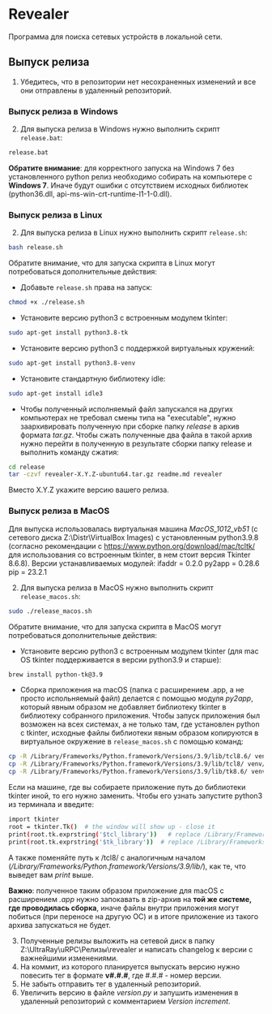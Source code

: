 # Revealer

Программа для поиска сетевых устройств в локальной сети.

## Выпуск релиза

1. Убедитесь, что в репозитории нет несохраненных изменений и все они отправлены в удаленный репозиторий.

### Выпуск релиза в Windows

2. Для выпуска релиза в Windows нужно выполнить скрипт `release.bat`:

```bash
release.bat
```

__Обратите внимание__: для корректного запуска на Windows 7 без установленного python релиз необходимо собирать на компьютере с __Windows 7__. Иначе будут ошибки с отсутствием исходных библиотек (python36.dll, api-ms-win-crt-runtime-l1-1-0.dll).

### Выпуск релиза в Linux

2. Для выпуска релиза в Linux нужно выполнить скрипт `release.sh`:

```bash
bash release.sh
```

Обратите внимание, что для запуска скрипта в Linux могут потребоваться дополнительные действия:
* Добавьте `release.sh` права на запуск:
```bash
chmod +x ./release.sh
```
* Установите версию python3 c встроенным модулем tkinter:
```bash
sudo apt-get install python3.8-tk
```
* Установите версию python3 с поддержкой виртуальных кружений:
```bash
sudo apt-get install python3.8-venv
```

* Установите стандартную библиотеку idle:
```bash
sudo apt-get install idle3
```

* Чтобы полученный исполняемый файл запускался на других компьютерах не требовал смены типа на "executable", нужно заархивировать полученную при сборке папку _release_ в архив формата _tar.gz_. Чтобы сжать полученные два файла в такой архив нужно перейти в полученную в результате сборки папку release и выполнить команду сжатия:
```bash
cd release
tar -czvf revealer-X.Y.Z-ubuntu64.tar.gz readme.md revealer
```
Вместо X.Y.Z укажите версию вашего релиза.

### Выпуск релиза в MacOS

Для выпуска использовалась виртуальная машина _MacOS_1012_vb51_ (с сетевого диска Z:\Distr\VirtualBox Images) с установленным python3.9.8 (согласно рекомендации с https://www.python.org/download/mac/tcltk/ для использования со встроенным tkinter, в нем стоит версия Tkinter 8.6.8). Версии устанавливаемых модулей:
ifaddr = 0.2.0
py2app = 0.28.6
pip = 23.2.1

2. Для выпуска релиза в MacOS нужно выполнить скрипт `release_macos.sh`:

```bash
sudo ./release_macos.sh
```

Обратите внимание, что для запуска скрипта в MacOS могут потребоваться дополнительные действия:
* Установите версию python3 c встроенным модулем tkinter (для mac OS tkinter поддерживается в версии python3.9 и старше):
```bash
brew install python-tk@3.9
```
* Сборка приложения на macOS (папка с расширением .app, а не просто испольняемый файл) делается с помощью модуля _py2app_, который явным образом не добавляет библиотеку tkinter в библиотеку собранного приложения. Чтобы запуск приложения был возможен на всех системах, а  не только там, где установлен python с tkinter, исходные файлы библиотеки явным образом копируются в виртуальное окружение в `release_macos.sh` с помощью команд:
```bash
cp -R /Library/Frameworks/Python.framework/Versions/3.9/lib/tcl8.6/ venv/lib/tcl8.6
cp -R /Library/Frameworks/Python.framework/Versions/3.9/lib/tcl8/ venv/lib/tcl8
cp -R /Library/Frameworks/Python.framework/Versions/3.9/lib/tk8.6/ venv/lib/tk8.6
```

Если на машине, где вы собираете приложение путь до библиотеки tkinter иной, то его нужно заменить. Чтобы его узнать запустите python3 из терминала и введите:
```bash
import tkinter
root = tkinter.Tk()  # the window will show up - close it
print(root.tk.exprstring('$tcl_library'))   # replace /Library/Frameworks/Python.framework/Versions/3.9/lib/tcl8.6/ with this path
print(root.tk.exprstring('$tk_library'))  # replace /Library/Frameworks/Python.framework/Versions/3.9/lib/tk8.6/ venv/lib/tk8.6 with this path
```
А также поменяйте путь к /tcl8/ с аналогичным началом (_/Library/Frameworks/Python.framework/Versions/3.9/lib/_), как те, что выведет вам _print_ выше.

__Важно__: полученное таким образом приложение для macOS с расширением _.app_ нужно запокавать в zip-архив на __той же системе, где проводилась сборка__, иначе файлы внутри приложения могут побиться (при переносе на другую ОС) и в итоге приложение из такого архива запускаться не будет.

3. Полученные релизы выложить на сетевой диск в папку Z:\UltraRay\uRPC\Релизы\revealer и написать changelog к версии с важнейшими изменениями.
4. На коммит, из которого планируется выпускать версию нужно повесить тег в формате __v#.#.#__, где #.#.# - номер версии.
5. Не забыть отправить тег в удаленный репозиторий.
6. Увеличить версию в файле _version.py_ и запушить изменения в удаленный репозиторий с комментарием _Version increment_.





